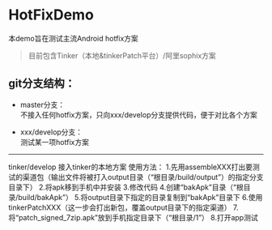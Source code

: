 # HotFixDemo

本demo旨在测试主流Android hotfix方案</br>
> 目前包含Tinker（本地&tinkerPatch平台）/阿里sophix方案</br>

## git分支结构：</br>
* master分支：</br>
  不接入任何hotfix方案，只向xxx/develop分支提供代码，便于对比各个方案</br>

* xxx/develop分支：</br>
  测试某一项hotfix方案</br>

---------------------------------------
tinker/develop
    接入tinker的本地方案
    使用方法：
        1.先用assembleXXX打出要测试的渠道包（输出文件将被打入output目录（“根目录/build/output”）的指定分支目录下）
        2.将apk移到手机中并安装
        3.修改代码
        4.创建“bakApk”目录（“根目录/build/bakApk”）
        5.将output目录下指定的目录复制到“bakApk”目录下
        6.使用tinkerPatchXXX（这一步会打出新包，覆盖output目录下的指定渠道）
        7.将“patch_signed_7zip.apk”放到手机指定目录下（“根目录/1”）
        8.打开app测试